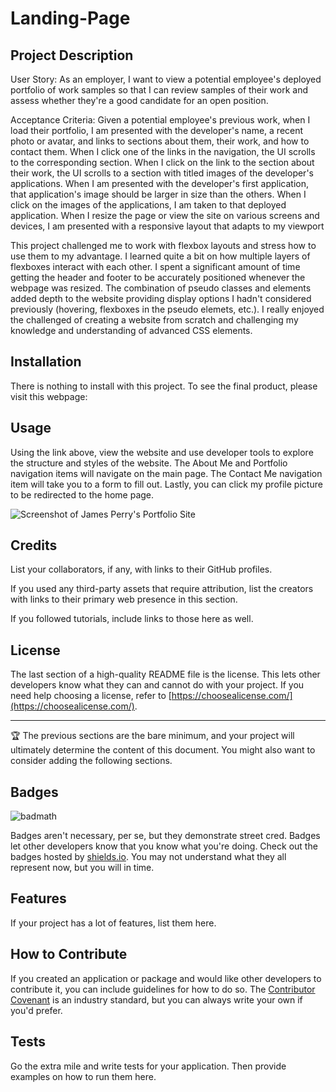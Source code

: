 # Landing-Page

## Project Description

User Story: As an employer, I want to view a potential employee's deployed portfolio of work samples so that I can review samples of their work and assess whether they're a good candidate for an open position.

Acceptance Criteria: Given a potential employee's previous work, when I load their portfolio, I am presented with the developer's name, a recent photo or avatar, and links to sections about them, their work, and how to contact them. When I click one of the links in the navigation, the UI scrolls to the corresponding section. When I click on the link to the section about their work, the UI scrolls to a section with titled images of the developer's applications. When I am presented with the developer's first application, that application's image should be larger in size than the others. When I click on the images of the applications, I am taken to that deployed application. When I resize the page or view the site on various screens and devices, I am presented with a responsive layout that adapts to my viewport

This project challenged me to work with flexbox layouts and stress how to use them to my advantage. I learned quite a bit on how multiple layers of flexboxes interact with each other. I spent a significant amount of time getting the header and footer to be accurately positioned whenever the webpage was resized. The combination of pseudo classes and elements added depth to the website providing display options I hadn't considered previously (hovering, flexboxes in the pseudo elemets, etc.). I really enjoyed the challenged of creating a website from scratch and challenging my knowledge and understanding of advanced CSS elements. 

## Installation

There is nothing to install with this project. To see the final product, please visit this webpage: []()

## Usage
Using the link above, view the website and use developer tools to explore the structure and styles of the website. The About Me and Portfolio navigation items will navigate on the main page. The Contact Me navigation item will take you to a form to fill out. Lastly, you can click my profile picture to be redirected to the home page.

![Screenshot of James Perry's Portfolio Site](assets/images/screenshot.png)

## Credits

List your collaborators, if any, with links to their GitHub profiles.

If you used any third-party assets that require attribution, list the creators with links to their primary web presence in this section.

If you followed tutorials, include links to those here as well.

## License

The last section of a high-quality README file is the license. This lets other developers know what they can and cannot do with your project. If you need help choosing a license, refer to [https://choosealicense.com/](https://choosealicense.com/).

---

🏆 The previous sections are the bare minimum, and your project will ultimately determine the content of this document. You might also want to consider adding the following sections.

## Badges

![badmath](https://img.shields.io/github/languages/top/lernantino/badmath)

Badges aren't necessary, per se, but they demonstrate street cred. Badges let other developers know that you know what you're doing. Check out the badges hosted by [shields.io](https://shields.io/). You may not understand what they all represent now, but you will in time.

## Features

If your project has a lot of features, list them here.

## How to Contribute

If you created an application or package and would like other developers to contribute it, you can include guidelines for how to do so. The [Contributor Covenant](https://www.contributor-covenant.org/) is an industry standard, but you can always write your own if you'd prefer.

## Tests

Go the extra mile and write tests for your application. Then provide examples on how to run them here.